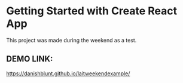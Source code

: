 # Getting Started with Create React App

This project was made during the weekend as a test.

## DEMO LINK:

https://danishblunt.github.io/laitweekendexample/
